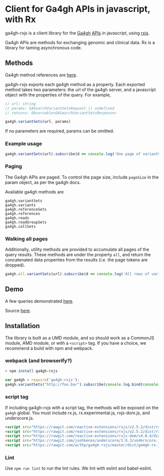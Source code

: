 # Client for Ga4gh APIs in javascript, with Rx

ga4gh-rxjs is a client library for the [Ga4gh](http://ga4gh.org/) [APIs](http://ga4gh.org/documentation/api/v0.5.1/ga4gh_api.html#/)
in javascript, using [rxjs](https://github.com/Reactive-Extensions/RxJS).

Ga4gh APIs are methods for exchanging genomic and clinical data. Rx is a library for taming asynchronous code.

## Methods

Ga4gh method references are [here](http://ga4gh.org/documentation/api/v0.5.1/ga4gh_api.html#/).

ga4gh-rxjs exports each ga4gh method as a property. Each exported method takes two
parameters: the url of the ga4gh server, and a javascript object with the properties
of the query. For example,

```javascript
// url: string
// params: GASearchVariantSetsRequest || undefined
// returns: Observable<GASearchVariantSetsResponse>

ga4gh.variantSets(url, params)

```

If no parameters are required, params can be omitted.

### Example usage
```javascript
ga4gh.variantSets(url).subscribe(d => console.log('One page of variantSets', d));
```

### Paging

The Ga4gh APIs are paged. To control the page size, include `pageSize` in
the param object, as per the ga4gh docs.

Available ga4gh methods are

```
ga4gh.variantSets
ga4gh.variants
ga4gh.referenceSets
ga4gh.references
ga4gh.reads
ga4gh.readGroupSets
ga4gh.callSets
```


### Walking all pages

Additionally, utility methods are provided to accumulate all pages of the query
results. These methods are under the property `all`, and return the concatenated data
properties from the results (i.e. the page tokens are dropped).

```javascript
ga4gh.all.variantSets(url).subscribe(d => console.log('All rows of variantSets', d));
```

## Demo

A few queries demonstrated [here]( http://rawgit.com/acthp/ga4gh-rxjs/master/index.html).

Source [here](http://rawgit.com/acthp/ga4gh-rxjs/master/demo.js).


## Installation

The library is built as a UMD module, and so should work as a CommonJS module, AMD
module, or with a `<script>` tag. If you have a choice, we recommend a build with
npm and webpack.

### webpack (and browserify?)

```sh
> npm install ga4gh-rxjs
```

```javascript
var ga4gh = require('ga4gh-rxjs');
ga4gh.variantSets("http://foo.bar").subscribe(console.log.bind(console));
```

### script tag

If including ga4gh-rxjs with a script tag, the methods will be exposed on
the `ga4gh` global. You must include rx.js, rx.experimental.js, rxjs-dom.js, and underscore.js.

```html
<script src="https://rawgit.com/reactive-extensions/rxjs/v2.5.2/dist/rx.js"></script>
<script src="https://rawgit.com/reactive-extensions/rxjs/v2.5.2/dist/rx.experimental.js"></script>
<script src="https://rawgit.com/reactive-extensions/rxjs-dom/v4.0.4/dist/rx.dom.js"></script>
<script src="https://rawgit.com/jashkenas/underscore/1.8.3/underscore.js"></script>
<script src="https://rawgit.com/acthp/ga4gh-rxjs/master/dist/ga4gh-rx.js"></script>
```

### Lint

Use `npm run lint` to run the lint rules. We lint with eslint and babel-eslint.
